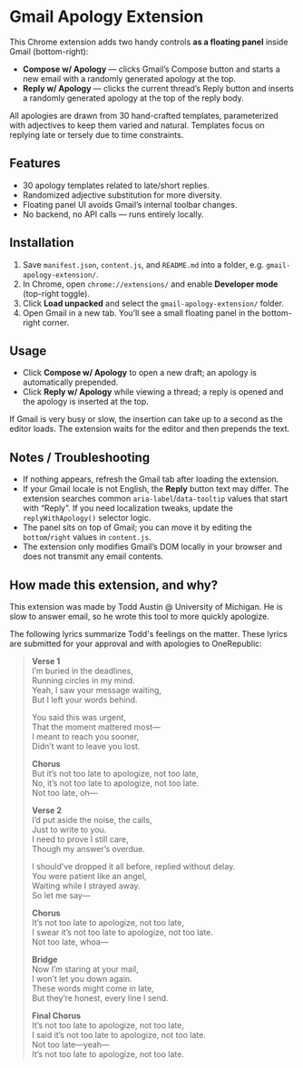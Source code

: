 # Gmail Apology Extension

This Chrome extension adds two handy controls **as a floating panel** inside Gmail (bottom-right):

- **Compose w/ Apology** — clicks Gmail’s Compose button and starts a new email with a randomly generated apology at the top.  
- **Reply w/ Apology** — clicks the current thread’s Reply button and inserts a randomly generated apology at the top of the reply body.  

All apologies are drawn from 30 hand-crafted templates, parameterized with adjectives to keep them varied and natural. Templates focus on replying late or tersely due to time constraints.

## Features

- 30 apology templates related to late/short replies.  
- Randomized adjective substitution for more diversity.  
- Floating panel UI avoids Gmail’s internal toolbar changes.  
- No backend, no API calls — runs entirely locally.  

## Installation

1. Save `manifest.json`, `content.js`, and `README.md` into a folder, e.g. `gmail-apology-extension/`.
2. In Chrome, open `chrome://extensions/` and enable **Developer mode** (top-right toggle).  
3. Click **Load unpacked** and select the `gmail-apology-extension/` folder.  
4. Open Gmail in a new tab. You’ll see a small floating panel in the bottom-right corner.

## Usage

- Click **Compose w/ Apology** to open a new draft; an apology is automatically prepended.  
- Click **Reply w/ Apology** while viewing a thread; a reply is opened and the apology is inserted at the top.  

If Gmail is very busy or slow, the insertion can take up to a second as the editor loads. The extension waits for the editor and then prepends the text.

## Notes / Troubleshooting

- If nothing appears, refresh the Gmail tab after loading the extension.  
- If your Gmail locale is not English, the **Reply** button text may differ. The extension searches common `aria-label`/`data-tooltip` values that start with “Reply”. If you need localization tweaks, update the `replyWithApology()` selector logic.  
- The panel sits on top of Gmail; you can move it by editing the `bottom`/`right` values in `content.js`.  
- The extension only modifies Gmail’s DOM locally in your browser and does not transmit any email contents.  

## How made this extension, and why?

This extension was made by Todd Austin @ University of Michigan. He is slow to answer email, so he wrote this tool to more quickly apologize.

The following lyrics summarize Todd's feelings on the matter. These lyrics are submitted for your approval and with apologies to OneRepublic:

> **Verse 1**  
> I’m buried in the deadlines,  
> Running circles in my mind.  
> Yeah, I saw your message waiting,  
> But I left your words behind.  
>   
> You said this was urgent,  
> That the moment mattered most—  
> I meant to reach you sooner,  
> Didn’t want to leave you lost.  
>   
> **Chorus**  
> But it’s not too late to apologize, not too late,  
> No, it’s not too late to apologize, not too late.  
> Not too late, oh—
>   
> **Verse 2**  
> I’d put aside the noise, the calls,  
> Just to write to you.  
> I need to prove I still care,  
> Though my answer’s overdue.  
>   
> I should’ve dropped it all before, replied without delay.  
> You were patient like an angel,  
> Waiting while I strayed away.  
> So let me say—  
>   
> **Chorus**  
> It’s not too late to apologize, not too late,  
> I swear it’s not too late to apologize, not too late.  
> Not too late, whoa—  
>   
> **Bridge**  
> Now I’m staring at your mail,  
> I won’t let you down again.  
> These words might come in late,  
> But they’re honest, every line I send.  
>   
> **Final Chorus**  
> It’s not too late to apologize, not too late,  
> I said it’s not too late to apologize, not too late.  
> Not too late—yeah—  
> It’s not too late to apologize, not too late.  

